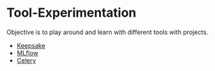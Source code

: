 # Tool-Experimentation

Objective is to play around and learn with different tools with projects.

   - [Keepsake](https://github.com/Mayurji/Tool-Experimentation/tree/main/Keepsake)
   - [MLflow](https://github.com/Mayurji/Tool-Experimentation/tree/main/MLflow)
   - [Celery](https://github.com/Mayurji/Tool-Experimentation/tree/main/MLops%20-%20ML%20%2B%20Flask%20%2B%20Celery)
